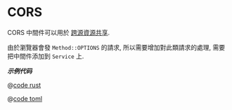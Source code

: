 # CORS

CORS 中間件可以用於 [跨源資源共享](https://developer.mozilla.org/zh-CN/docs/Web/HTTP/CORS).

由於瀏覽器會發 `Method::OPTIONS` 的請求, 所以需要增加對此類請求的處理, 需要把中間件添加到 `Service` 上.

_**示例代码**_

<CodeGroup>
  <CodeGroupItem title="main.rs" active>

@[code rust](../../../../codes/cors/src/main.rs)

  </CodeGroupItem>
  <CodeGroupItem title="Cargo.toml">

@[code toml](../../../../codes/cors/Cargo.toml)

  </CodeGroupItem>
</CodeGroup>
